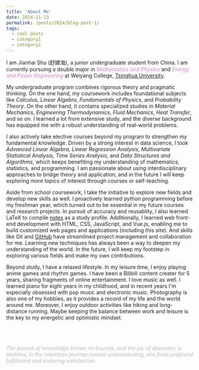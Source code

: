 ```yaml
---
title: 'About Me'
date: 2024-11-13
permalink: /posts/2024/blog-post-1/
tags:
  - cool posts
  - category1
  - category2
---
```


<style>
.tooltip {
    position: relative;
    cursor: pointer;
}
.tooltip .tooltiptext {
    visibility: hidden;
    width: 30vw;
    background-color: rgba(192,192,192,1);
    color: rgba(255,255,255,1);
    text-align: left;
    border-radius: 10px;
    padding: 10px;
    position: absolute;
    z-index: 1;
    bottom: 125%;
    left: 0%;
    margin-left: -10vw;
    opacity: 0;
}
.tooltip.show .tooltiptext {
    visibility: visible;
    opacity: 1;
}
</style>


<script>
function toggleTooltip(element) {
    element.classList.toggle('show');
}
</script>


<p>I am Jianhai Shu (舒建海), a junior undergraduate student from <span class="tooltip" onclick="toggleTooltip(this)">China<span class="tooltiptext">Hefei City, Anhui Province</span></span>. I am currently pursuing a double major in <span style="font-style:italic; color: rgba(224,128,192,1);">Mathematics and Physics</span> and <span style="font-style:italic; color: rgba(224,128,192,1);">Energy and Power Engineering</span> at <span class="tooltip" onclick="toggleTooltip(this)">Weiyang College<span class="tooltiptext">未央书院</span></span>, <a href="https://www.tsinghua.edu.cn/en/">Tsinghua University</a>.</p>

<p>My undergraduate program combines rigorous theory and pragmatic thinking. On the one hand, my coursework includes foundational subjects like <span style="font-style: italic;">Calculus</span>, <span style="font-style: italic;">Linear Algebra</span>, <span style="font-style: italic;">Fundamentals of Physics</span>, and <span style="font-style: italic;">Probability Theory</span>. On the other hand, it contains specialized studies in <span style="font-style: italic;">Material Mechanics</span>, <span style="font-style: italic;">Engineering Thermodynamics</span>, <span style="font-style: italic;">Fluid Mechanics</span>, <span style="font-style: italic;">Heat Transfer</span>, <span class="tooltip" onclick="toggleTooltip(this)">and so on<span class="tooltiptext">Lab. of Physics A, Numerical Analysis, Combustion Theory, Fundamentals of Control Engineering, Big Data and Artificial Intelligence for Engineering, ...</span></span>. I learned a lot from extensive study, and the diverse background has equipped me with a robust understanding of real-world problems.</p>

<p>I also actively take elective courses beyond my program to strengthen my fundamental knowledge. Driven by a strong interest in data science, I took <span style="font-style: italic;">Advanced Linear Algebra</span>, <span style="font-style: italic;">Linear Regression Analysis</span>, <span style="font-style: italic;">Multivariate Statistical Analysis</span>, <span style="font-style: italic;">Time Series Analysis</span>, and <span style="font-style: italic;">Data Structures and Algorithms</span>, which keeps benefiting my understanding of mathematics, statistics, and programming. I am passionate about using interdisciplinary approaches to bridge theory and application, and in the future I will keep exploring more topics of interest through courses or self-teaching.</p>

<p>Aside from school coursework, I take the initiative to explore new fields and develop new skills as well. I proactively learned python programming before my freshman year, which turned out to be essential in my future courses and research projects. In pursuit of accuracy and reusablity, I also learned LaTeX to compile <a href="/resources/">notes</a> as a study profile. Additionally, I learned web front-end development with HTML, CSS, JavaScript, and Vue.js, enabling me to build customized web pages and applications (including this site). And skills like Git and <a href="https://github.com/Celestopia">GitHub</a> have streamlined project management and collaboration for me. Learning new techniques has always been a way to deepen my understanding of the world. <span class="tooltip" onclick="toggleTooltip(this)">In the future, I will keep my footstep in exploring various fields and make my own contributions.<span class="tooltiptext">Out of entertainment interest, I may also explore image processing, wave processing and music composition (wish I have the time😄).</span></span></p>

<p>Beyond study, I have a relaxed lifestyle. In my leisure time, I enjoy playing anime games and rhythm games. I have been a Bilibili content creater for 5 years, sharing fragments of online entertainment. <span class="tooltip" onclick="toggleTooltip(this)">I love music as well. I learned piano for eight years in my childhood, and in recent years I'm especially obsessed with pop music and electronic music<span class="tooltiptext">I will try to make my own ones in the future!🥰</span></span>. Photography is also one of my hobbies, as it provides a record of my life and the world around me. Moreover, I enjoy outdoor activities like hiking and long-distance running. Maybe keeping the balance between work and leisure is the key to my energetic and optimistic mindset.</p>

<!--Last update: 2025-06-28-->

<p><span style="font-style:italic; color: rgba(32,32,32,0.3);"><br/><br/><br/>The pursuit of knowledge knows no bounds, and the joy of discovery is limitless. In the relentless journey toward understanding, one finds profound fulfillment and enduring satisfaction.</span></p>


